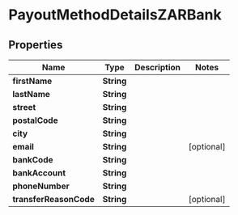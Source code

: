 

# PayoutMethodDetailsZARBank

## Properties

Name | Type | Description | Notes
------------ | ------------- | ------------- | -------------
**firstName** | **String** |  | 
**lastName** | **String** |  | 
**street** | **String** |  | 
**postalCode** | **String** |  | 
**city** | **String** |  | 
**email** | **String** |  |  [optional]
**bankCode** | **String** |  | 
**bankAccount** | **String** |  | 
**phoneNumber** | **String** |  | 
**transferReasonCode** | **String** |  |  [optional]



